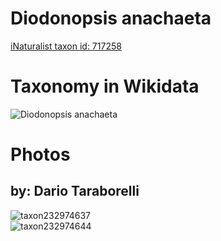 
Diodonopsis anachaeta
=====================
  
[iNaturalist taxon id: 717258](https://www.inaturalist.org/taxa/717258)
# Taxonomy in Wikidata
  
![Diodonopsis anachaeta](../wikidata_schemas/Diodonopsis_anachaeta.gv.png)
# Photos

## by: Dario Taraborelli
  
![taxon232974637](https://inaturalist-open-data.s3.amazonaws.com/photos/249697380/medium.jpg)  
![taxon232974644](https://inaturalist-open-data.s3.amazonaws.com/photos/249697387/medium.jpg)